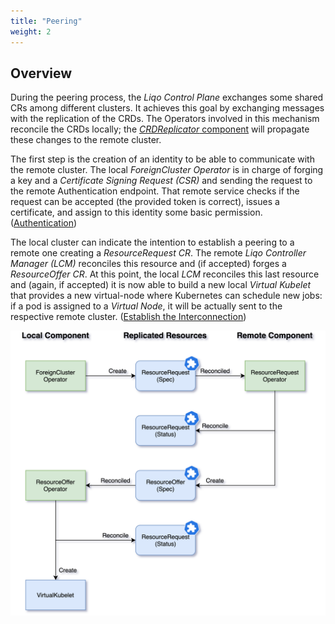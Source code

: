 ```yaml
---
title: "Peering"
weight: 2
---
```


## Overview

During the peering process, the _Liqo Control Plane_ exchanges some shared CRs among different clusters.
It achieves this goal by exchanging messages with the replication of the CRDs.
The Operators involved in this mechanism reconcile the CRDs locally; the [_CRDReplicator_ component](features/establish-interconnection/#crd-replicator) will propagate these changes to the remote cluster.

The first step is the creation of an identity to be able to communicate with the remote cluster. The local _ForeignCluster Operator_ is in charge of forging a key and a _Certificate Signing Request (CSR)_ and sending the request to the remote Authentication endpoint. That remote service checks if the request can be accepted (the provided token is correct), issues a certificate, and assign to this identity some basic permission. ([Authentication](features/authentication/))

The local cluster can indicate the intention to establish a peering to a remote one creating a _ResourceRequest CR_.
The remote _Liqo Controller Manager (LCM)_ reconciles this resource and (if accepted) forges a _ResourceOffer CR_.
At this point, the local _LCM_ reconciles this last resource and (again, if accepted) it is now able to build a new local _Virtual Kubelet_ that provides a new virtual-node where Kubernetes can schedule new jobs: if a pod is assigned to a _Virtual Node_, it will be actually sent to the respective remote cluster. ([Establish the Interconnection](features/establish-interconnection/))

![Peering Process Overview](../../../images/peering-process/peering_process.png)
